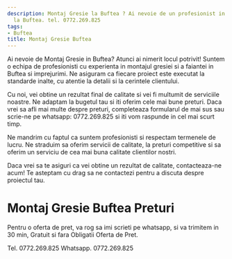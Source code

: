 ```yaml
---
description: Montaj Gresie la Buftea ? Ai nevoie de un profesionist in Montaj Gresie
  la Buftea. tel. 0772.269.825
tags:
- Buftea
title: Montaj Gresie Buftea
---
```



Ai nevoie de Montaj Gresie in Buftea? Atunci ai nimerit locul potrivit! Suntem o echipa de profesionisti cu experienta in montajul gresiei si a faiantei in Buftea si imprejurimi. Ne asiguram ca fiecare proiect este executat la standarde inalte, cu atentie la detalii si la cerintele clientului.

Cu noi, vei obtine un rezultat final de calitate si vei fi multumit de serviciile noastre. Ne adaptam la bugetul tau si iti oferim cele mai bune preturi. Daca vrei sa afli mai multe despre preturi, completeaza formularul de mai sus sau scrie-ne pe whatsapp: 0772.269.825 si iti vom raspunde in cel mai scurt timp.

Ne mandrim cu faptul ca suntem profesionisti si respectam termenele de lucru. Ne straduim sa oferim servicii de calitate, la preturi competitive si sa oferim un serviciu de cea mai buna calitate clientilor nostri.

Daca vrei sa te asiguri ca vei obtine un rezultat de calitate, contacteaza-ne acum! Te asteptam cu drag sa ne contactezi pentru a discuta despre proiectul tau.

# Montaj Gresie Buftea Preturi
Pentru o oferta de pret, va rog sa imi scrieti pe whatsapp, si va trimitem in 30 min, Gratuit si fara Obligatii Oferta de Pret.

Tel. 0772.269.825
Whatsapp. 0772.269.825